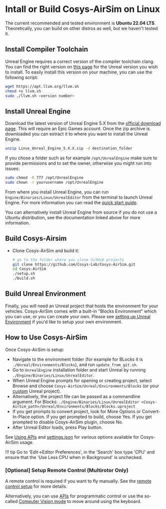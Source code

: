 # Intall or Build Cosys-AirSim on Linux

The current recommended and tested environment is **Ubuntu 22.04 LTS**. Theoretically, you can build on other distros as well, but we haven't tested it.

## Install Compiler Toolchain
Unreal Engine requires a correct version of the compiler toolchain clang. You can find the right version on [this page](https://dev.epicgames.com/documentation/en-us/unreal-engine/linux-development-requirements-for-unreal-engine#gettingthetoolchain) for the Unreal version you wish to install.
To easily install this version on your machine, you can use the following script:
```bash
wget https://apt.llvm.org/llvm.sh
chmod +x llvm.sh
sudo ./llvm.sh <version number>
```

## Install Unreal Engine
Download the latest version of Unreal Engine 5.X from the [official download page](https://www.unrealengine.com/en-US/linux). 
This will require an Epic Games account. Once the zip archive is downloaded you can extract it to where you want to install the Unreal Engine.
```bash
unzip Linux_Unreal_Engine_5.X.X.zip -d destination_folder
```
If you chose a folder such as for example `/opt/UnrealEngine` make sure to provide permissions and to set the owner, otherwise you might run into issues:
```bash
sudo chmod -R 777 /opt/UnrealEngine
sudo chown -r yourusername /opt/UnrealEngine
```
From where you install Unreal Engine, you can run `Engine/Binaries/Linux/UnrealEditor` from the terminal to launch Unreal Engine.
For more information you can read the [quick start guide](https://dev.epicgames.com/documentation/en-us/unreal-engine/linux-development-quickstart-for-unreal-engine?application_version=5.4).

You can alternatively install Unreal Engine from source if you do not use a Ubuntu distribution, see the documentation linked above for more information. 

## Build Cosys-Airsim
- Clone Cosys-AirSim and build it:
   ```bash
   # go to the folder where you clone GitHub projects
   git clone https://github.com/Cosys-Lab/Cosys-AirSim.git
   cd Cosys-AirSim
   ./setup.sh
   ./build.sh
   ```

## Build Unreal Environment

Finally, you will need an Unreal project that hosts the environment for your vehicles. Cosys-AirSim comes with a built-in "Blocks Environment" which you can use, or you can create your own. Please see [setting up Unreal Environment](unreal_proj.md) if you'd like to setup your own environment.

## How to Use Cosys-AirSim

Once Cosys-AirSim is setup:
- Navigate to the environment folder (for example for BLocks it is `./Unreal/Environments/Blocks`), and run `update_from_git.sh`.
- Go to `UnrealEngine` installation folder and start Unreal by running `./Engine/Binaries/Linux/UnrealEditor`.
- When Unreal Engine prompts for opening or creating project, select Browse and choose `Cosys-AirSim/Unreal/Environments/Blocks` (or your [custom](unreal_custenv.md) Unreal project).
- Alternatively, the project file can be passed as a commandline argument. For Blocks: `./Engine/Binaries/Linux/UnrealEditor <Cosys-AirSim_path>/Unreal/Environments/Blocks/Blocks.uproject`
- If you get prompts to convert project, look for More Options or Convert-In-Place option. If you get prompted to build, choose Yes. If you get prompted to disable Cosys-AirSim plugin, choose No.
- After Unreal Editor loads, press Play button.

See [Using APIs](apis.md) and [settings.json](settings.md) for various options available for Cosys-AirSim usage.

!!! tip
Go to 'Edit->Editor Preferences', in the 'Search' box type 'CPU' and ensure that the 'Use Less CPU when in Background' is unchecked.

### [Optional] Setup Remote Control (Multirotor Only)

A remote control is required if you want to fly manually. See the [remote control setup](remote_control.md) for more details.

Alternatively, you can use [APIs](apis.md) for programmatic control or use the so-called [Computer Vision mode](image_apis.md) to move around using the keyboard.
